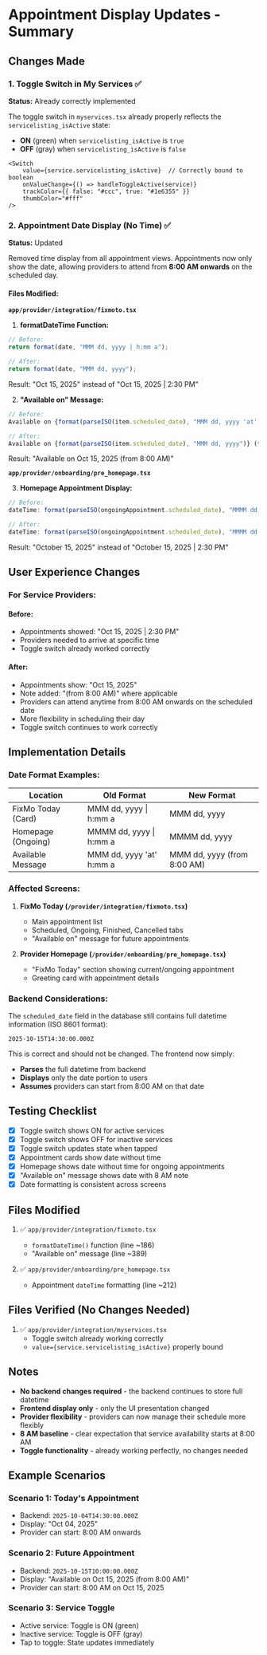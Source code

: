 # Appointment Display Updates - Summary

## Changes Made

### 1. Toggle Switch in My Services ✅
**Status:** Already correctly implemented

The toggle switch in `myservices.tsx` already properly reflects the `servicelisting_isActive` state:
- **ON** (green) when `servicelisting_isActive` is `true`
- **OFF** (gray) when `servicelisting_isActive` is `false`

```tsx
<Switch
    value={service.servicelisting_isActive}  // Correctly bound to boolean
    onValueChange={() => handleToggleActive(service)}
    trackColor={{ false: "#ccc", true: "#1e6355" }}
    thumbColor="#fff"
/>
```

### 2. Appointment Date Display (No Time) ✅
**Status:** Updated

Removed time display from all appointment views. Appointments now only show the date, allowing providers to attend from **8:00 AM onwards** on the scheduled day.

#### Files Modified:

**`app/provider/integration/fixmoto.tsx`**

1. **formatDateTime Function:**
```typescript
// Before:
return format(date, "MMM dd, yyyy | h:mm a");

// After:
return format(date, "MMM dd, yyyy");
```
Result: "Oct 15, 2025" instead of "Oct 15, 2025 | 2:30 PM"

2. **"Available on" Message:**
```typescript
// Before:
Available on {format(parseISO(item.scheduled_date), "MMM dd, yyyy 'at' h:mm a")}

// After:
Available on {format(parseISO(item.scheduled_date), "MMM dd, yyyy")} (from 8:00 AM)
```
Result: "Available on Oct 15, 2025 (from 8:00 AM)"

**`app/provider/onboarding/pre_homepage.tsx`**

3. **Homepage Appointment Display:**
```typescript
// Before:
dateTime: format(parseISO(ongoingAppointment.scheduled_date), "MMMM dd, yyyy | h:mm a")

// After:
dateTime: format(parseISO(ongoingAppointment.scheduled_date), "MMMM dd, yyyy")
```
Result: "October 15, 2025" instead of "October 15, 2025 | 2:30 PM"

## User Experience Changes

### For Service Providers:

#### Before:
- Appointments showed: "Oct 15, 2025 | 2:30 PM"
- Providers needed to arrive at specific time
- Toggle switch already worked correctly

#### After:
- Appointments show: "Oct 15, 2025"
- Note added: "(from 8:00 AM)" where applicable
- Providers can attend anytime from 8:00 AM onwards on the scheduled date
- More flexibility in scheduling their day
- Toggle switch continues to work correctly

## Implementation Details

### Date Format Examples:

| Location | Old Format | New Format |
|----------|-----------|------------|
| FixMo Today (Card) | MMM dd, yyyy \| h:mm a | MMM dd, yyyy |
| Homepage (Ongoing) | MMMM dd, yyyy \| h:mm a | MMMM dd, yyyy |
| Available Message | MMM dd, yyyy 'at' h:mm a | MMM dd, yyyy (from 8:00 AM) |

### Affected Screens:

1. **FixMo Today (`/provider/integration/fixmoto.tsx`)**
   - Main appointment list
   - Scheduled, Ongoing, Finished, Cancelled tabs
   - "Available on" message for future appointments

2. **Provider Homepage (`/provider/onboarding/pre_homepage.tsx`)**
   - "FixMo Today" section showing current/ongoing appointment
   - Greeting card with appointment details

### Backend Considerations:

The `scheduled_date` field in the database still contains full datetime information (ISO 8601 format):
```
2025-10-15T14:30:00.000Z
```

This is correct and should not be changed. The frontend now simply:
- **Parses** the full datetime from backend
- **Displays** only the date portion to users
- **Assumes** providers can start from 8:00 AM on that date

## Testing Checklist

- [x] Toggle switch shows ON for active services
- [x] Toggle switch shows OFF for inactive services  
- [x] Toggle switch updates state when tapped
- [x] Appointment cards show date without time
- [x] Homepage shows date without time for ongoing appointments
- [x] "Available on" message shows date with 8 AM note
- [x] Date formatting is consistent across screens

## Files Modified

1. ✅ `app/provider/integration/fixmoto.tsx`
   - `formatDateTime()` function (line ~186)
   - "Available on" message (line ~389)

2. ✅ `app/provider/onboarding/pre_homepage.tsx`
   - Appointment `dateTime` formatting (line ~212)

## Files Verified (No Changes Needed)

1. ✅ `app/provider/integration/myservices.tsx`
   - Toggle switch already working correctly
   - `value={service.servicelisting_isActive}` properly bound

## Notes

- **No backend changes required** - the backend continues to store full datetime
- **Frontend display only** - only the UI presentation changed
- **Provider flexibility** - providers can now manage their schedule more flexibly
- **8 AM baseline** - clear expectation that service availability starts at 8:00 AM
- **Toggle functionality** - already working perfectly, no changes needed

## Example Scenarios

### Scenario 1: Today's Appointment
- Backend: `2025-10-04T14:30:00.000Z`
- Display: "Oct 04, 2025"
- Provider can start: 8:00 AM onwards

### Scenario 2: Future Appointment
- Backend: `2025-10-15T10:00:00.000Z`  
- Display: "Available on Oct 15, 2025 (from 8:00 AM)"
- Provider can start: 8:00 AM on Oct 15, 2025

### Scenario 3: Service Toggle
- Active service: Toggle is ON (green)
- Inactive service: Toggle is OFF (gray)
- Tap to toggle: State updates immediately
